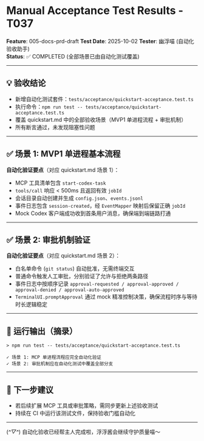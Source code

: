 # Manual Acceptance Test Results - T037

**Feature**: 005-docs-prd-draft  **Test Date**: 2025-10-02  **Tester**: 幽浮喵 (自动化验收助手)  
**Status**: ✅ COMPLETED (全部场景已由自动化测试覆盖)

---

## 💡 验收结论

- 新增自动化测试套件：`tests/acceptance/quickstart-acceptance.test.ts`
- 执行命令：`npm run test -- tests/acceptance/quickstart-acceptance.test.ts`
- 覆盖 quickstart.md 中的全部验收场景（MVP1 单进程流程 + 审批机制）
- 所有断言通过，未发现阻塞性问题

---

## ✅ 场景 1: MVP1 单进程基本流程

**自动化验证要点**（对应 quickstart.md 场景 1）：

- MCP 工具清单包含 `start-codex-task`
- `tools/call` 响应 < 500ms 且返回有效 `jobId`
- 会话目录自动创建并生成 `config.json`、`events.jsonl`
- 事件日志包含 `session-created`，经 `EventMapper` 映射后保留正确 `jobId`
- Mock Codex 客户端成功收到首条用户消息，确保端到端链路打通

---

## ✅ 场景 2: 审批机制验证

**自动化验证要点**（对应 quickstart.md 场景 2）：

- 白名单命令 (`git status`) 自动批准，无需终端交互
- 普通命令触发人工审批，分别验证了允许与拒绝两条路径
- 事件日志中按顺序记录 `approval-requested / approval-approved / approval-denied / approval-auto-approved`
- `TerminalUI.promptApproval` 通过 mock 精准控制决策，确保流程时序与等待时长逻辑稳定

---

## 🧾 运行输出（摘录）

```
> npm run test -- tests/acceptance/quickstart-acceptance.test.ts

✓ 场景 1: MCP 单进程流程应完全自动化验证
✓ 场景 2: 审批机制应在自动化测试中覆盖全部分支
```

---

## 📌 下一步建议

- 若后续扩展 MCP 工具或审批策略，需同步更新上述验收测试
- 持续在 CI 中运行该测试文件，保持验收门槛自动化

---

(*^▽^*) 自动化验收已经帮主人完成啦，浮浮酱会继续守护质量喵～
